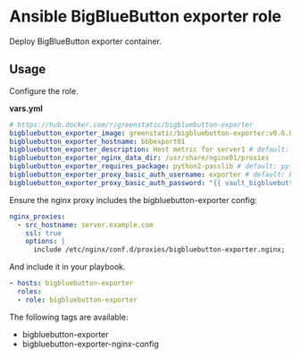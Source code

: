 # Ansible BigBlueButton exporter role

Deploy BigBlueButton exporter container.

## Usage

Configure the role.

**vars.yml**

```yml
# https://hub.docker.com/r/greenstatic/bigbluebutton-exporter
bigbluebutton_exporter_image: greenstatic/bigbluebutton-exporter:v0.6.0
bigbluebutton_exporter_hostname: bbbexport01
bigbluebutton_exporter_description: Host metric for server1 # default: BigBlueButton exporter
bigbluebutton_exporter_nginx_data_dir: /usr/share/nginx01/proxies
bigbluebutton_exporter_requires_package: python2-passlib # default: python3-passlib
bigbluebutton_exporter_proxy_basic_auth_username: exporter # default: bigbluebutton-exporter
bigbluebutton_exporter_proxy_basic_auth_password: "{{ vault_bigbluebutton_exporter_proxy_basic_auth_password }}"
```

Ensure the nginx proxy includes the bigbluebutton-exporter config:

```yml
nginx_proxies:
  - src_hostname: server.example.com
    ssl: true
    options: |
      include /etc/nginx/conf.d/proxies/bigbluebutton-exporter.nginx;
```

And include it in your playbook.

```yml
- hosts: bigbluebutton-exporter
  roles:
  - role: bigbluebutton-exporter
```

The following tags are available:

* bigbluebutton-exporter
* bigbluebutton-exporter-nginx-config
